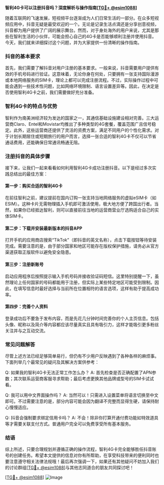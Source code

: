 **智利4G卡可以注册抖音吗？深度解析与操作指南[[TG💪+ @esim1088](https://t.me/s/esim1088)]**

随着互联网的飞速发展，短视频平台逐渐成为人们日常生活的一部分。在众多短视频应用中，抖音无疑是最受欢迎的一个。无论是记录生活点滴还是分享创意视频，抖音都为用户提供了广阔的展示舞台。然而，对于身处海外的用户来说，尤其是那些在智利生活的小伙伴，可能会担心自己的4G卡是否能够顺利注册并使用抖音。今天，我们就来详细探讨这个问题，并为大家提供一份清晰的操作指南。

### 抖音的基本要求

首先，我们需要了解抖音对用户注册的基本要求。一般来说，抖音需要用户提供有效的手机号码进行验证。这意味着，无论你身在何处，只要拥有一张支持国际漫游或本地网络服务的SIM卡，理论上都可以完成注册流程。不过，实际操作过程中可能会遇到一些技术性问题，比如网络环境限制、语言设置差异等。因此，在决定是否使用智利4G卡之前，我们需要做好充分准备。

### 智利4G卡的特点与优势

智利作为南美洲经济较为发达的国家之一，其通信基础设施建设相对完善。三大运营商Claro、Entel和Movistar均推出了多种类型的4G套餐，覆盖范围广且信号稳定。此外，这些运营商还提供了灵活的资费方案，满足不同用户的个性化需求。对于计划长期居住或短期旅行的用户而言，选择一张合适的智利4G卡不仅可以节省通话费用，还能确保日常通讯畅通无阻。

### 注册抖音的具体步骤

接下来，让我们一起来看看如何利用智利4G卡成功注册抖音。以下是经过多次实践总结出的最佳方案：

#### 第一步：购买合适的智利4G卡
在前往智利之前，建议提前在国内订购一张支持当地网络服务的虚拟eSIM卡（如ESIM）。这种卡片无需物理插入手机即可激活使用，极大地方便了跨国出行者。当然，如果你已经抵达智利，则可以直接前往当地的运营商营业厅选购适合自己的实体SIM卡。

#### 第二步：下载并安装最新版本的抖音APP
打开手机的应用商店搜索“TikTok”（即抖音的英文名称），点击下载按钮等待安装完成。需要注意的是，由于部分国家和地区可能存在版权保护措施，请务必从官方渠道获取正版软件以避免安全隐患。

#### 第三步：注册新账号
启动应用程序后按照提示输入手机号码并接收验证码短信。这里特别提醒一下，虽然理论上任何国家的号码都能用于注册，但实际上某些特定地区可能受到限制。因此，在填写信息时最好选择与当前所在位置相符的语言选项，这样有助于提高成功率。

#### 第四步：完善个人资料
登录成功后不要急于发布内容，而是先花几分钟时间完善你的个人主页信息。包括头像、昵称以及简介等内容都应该尽量真实且具有吸引力，这样才能吸引更多粉丝关注并与之互动交流。

### 常见问题解答

尽管上述方法已经足够简单易行，但仍有不少用户反映遇到了各种各样的麻烦事。下面列举几个最常见的疑问及其解决方案供参考：

Q: 如果我的智利4G卡无法正常工作怎么办？
A: 首先检查是否正确配置了APN参数；其次联系运营商客服寻求帮助；最后考虑更换其他品牌或型号的SIM卡试试看。

Q: 我可以用中文界面操作吗？
A: 当然可以！只需进入设置菜单将语言切换至中文即可。不过需要注意的是，部分内容可能会因为翻译不完整而显得生硬，请保持耐心慢慢适应。

Q: 抖音会强制要求绑定信用卡吗？
A: 不会！除非你打算开通付费功能如特效道具等才需要关联支付方式。普通用户完全可以免费享受所有基本服务。

### 结语

综上所述，只要合理规划并遵循正确的操作流程，智利4G卡完全能够胜任抖音账号的创建任务。希望本文提供的信息对你有所帮助，在享受科技带来的便利同时也要注意遵守相关法律法规哦！最后再次强调一下，如果还有其他疑问不妨加入我们的讨论群组[[TG💪+ @esim1088](https://t.me/s/esim1088)]与其他志同道合的朋友共同探讨吧！

[[TG💪+ @esim1088](https://t.me/s/esim1088)] ![Image](https://i.postimg.cc/4NQfJmqS/Snipaste-2025-05-13-00-14-12.png)